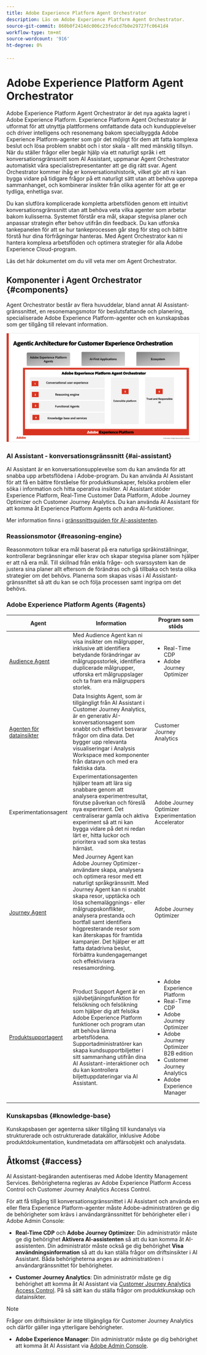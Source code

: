 ```yaml
---
title: Adobe Experience Platform Agent Orchestrator
description: Läs om Adobe Experience Platform Agent Orchestrator.
source-git-commit: 860b0f2414dc006c23fedcd7b0e29727fc0641d4
workflow-type: tm+mt
source-wordcount: '916'
ht-degree: 0%

---
```


# Adobe Experience Platform Agent Orchestrator

Adobe Experience Platform Agent Orchestrator är det nya agakta lagret i Adobe Experience Platform. Experience Platform Agent Orchestrator är utformat för att utnyttja plattformens omfattande data och kundupplevelser och driver intelligens och resonemang bakom specialbyggda Adobe Experience Platform-agenter som gör det möjligt för dem att fatta komplexa beslut och lösa problem snabbt och i stor skala - allt med mänsklig tillsyn. När du ställer frågor eller begär hjälp via ett naturligt språk i ett konversationsgränssnitt som AI Assistant, uppmanar Agent Orchestrator automatiskt våra specialistrepresentanter att ge dig rätt svar. Agent Orchestrator kommer ihåg er konversationshistorik, vilket gör att ni kan bygga vidare på tidigare frågor på ett naturligt sätt utan att behöva upprepa sammanhanget, och kombinerar insikter från olika agenter för att ge er tydliga, enhetliga svar.

Du kan slutföra komplicerade kompletta arbetsflöden genom ett intuitivt konversationsgränssnitt utan att behöva veta vilka agenter som arbetar bakom kulisserna. Systemet förstår era mål, skapar stegvisa planer och anpassar strategin efter behov utifrån din feedback. Du kan utforska tankepanelen för att se hur tankeprocessen går steg för steg och bättre förstå hur dina förfrågningar hanteras. Med Agent Orchestrator kan ni hantera komplexa arbetsflöden och optimera strategier för alla Adobe Experience Cloud-program.

Läs det här dokumentet om du vill veta mer om Agent Orchestrator.

## Komponenter i Agent Orchestrator {#components}

Agent Orchestrator består av flera huvuddelar, bland annat AI Assistant-gränssnittet, en resonemangsmotor för beslutsfattande och planering, specialiserade Adobe Experience Platform-agenter och en kunskapsbas som ger tillgång till relevant information.

![Marknadsföringsarkitekturen för Agent Orchestrator.](./images/agent-orchestrator/agentic-architecture.png)

### AI Assistant - konversationsgränssnitt {#ai-assistant}

AI Assistant är en konversationsupplevelse som du kan använda för att snabba upp arbetsflödena i Adobe-program. Du kan använda AI Assistant för att få en bättre förståelse för produktkunskaper, felsöka problem eller söka i information och hitta operativa insikter. AI Assistant stöder Experience Platform, Real-Time Customer Data Platform, Adobe Journey Optimizer och Customer Journey Analytics. Du kan använda AI Assistant för att komma åt Experience Platform Agents och andra AI-funktioner.

Mer information finns i [gränssnittsguiden för AI-assistenten](../ai-assistant/ai-assistant-ui.md).

### Reassionsmotor {#reasoning-engine}

Reasonmotorn tolkar era mål baserat på era naturliga språkinställningar, kontrollerar begränsningar eller krav och skapar stegvisa planer som hjälper er att nå era mål. Till skillnad från enkla fråge- och svarssystem kan de justera sina planer allt eftersom de förändras och gå tillbaka och testa olika strategier om det behövs. Planerna som skapas visas i AI Assistant-gränssnittet så att du kan se och följa processen samt ingripa om det behövs.

### Adobe Experience Platform Agents {#agents}

| Agent | Information | Program som stöds |
| --- | --- | --- |
| [Audience Agent](audience.md) | Med Audience Agent kan ni visa insikter om målgrupper, inklusive att identifiera betydande förändringar av målgruppsstorlek, identifiera duplicerade målgrupper, utforska ert målgruppslager och ta fram era målgruppers storlek. | <ul><li>Real-Time CDP</li><li>Adobe Journey Optimizer</li></ul> |
| [Agenten för datainsikter](https://experienceleague.adobe.com/en/docs/analytics-platform/using/cja-overview/cja-b2c-overview/data-analysis-ai) | Data Insights Agent, som är tillgängligt från AI Assistant i Customer Journey Analytics, är en generativ AI-konversationsagent som snabbt och effektivt besvarar frågor om dina data. Det bygger upp relevanta visualiseringar i Analysis Workspace med komponenter från datavyn och med era faktiska data. | Customer Journey Analytics |
| Experimentationsagent | Experimentationsagenten hjälper team att lära sig snabbare genom att analysera experimentresultat, förutse påverkan och föreslå nya experiment. Det centraliserar gamla och aktiva experiment så att ni kan bygga vidare på det ni redan lärt er, hitta luckor och prioritera vad som ska testas härnäst. | Adobe Journey Optimizer Experimentation Accelerator |
| [Journey Agent](./ajo-agent-analyze.md) | Med Journey Agent kan Adobe Journey Optimizer-användare skapa, analysera och optimera resor med ett naturligt språkgränssnitt. Med Journey Agent kan ni snabbt skapa resor, upptäcka och lösa schemaläggnings- eller målgruppskonflikter, analysera prestanda och bortfall samt identifiera högpresterande resor som kan återskapas för framtida kampanjer. Det hjälper er att fatta datadrivna beslut, förbättra kundengagemanget och effektivisera resesamordning. | Adobe Journey Optimizer |
| [Produktsupportagent](https://experienceleague.adobe.com/en/docs/experience-platform/ai-assistant/new-features/customer-support) | Product Support Agent är en självbetjäningsfunktion för felsökning och felsökning som hjälper dig att felsöka Adobe Experience Platform funktioner och program utan att behöva lämna arbetsflödena. Supportadministratörer kan skapa kundsupportbiljetter i sitt sammanhang utifrån dina AI Assistant-interaktioner och du kan kontrollera biljettuppdateringar via AI Assistant. | <ul><li>Adobe Experience Platform</li><li>Real-Time CDP</li><li>Adobe Journey Optimizer</li><li>Adobe Journey Optimizer B2B edition</li><li>Customer Journey Analytics</li><li>Adobe Experience Manager</li></ul> |

### Kunskapsbas {#knowledge-base}

Kunskapsbasen ger agenterna säker tillgång till kundanalys via strukturerade och ostrukturerade datakällor, inklusive Adobe produktdokumentation, kundmetadata om affärsobjekt och analysdata.

## Åtkomst {#access}

AI Assistant-begäranden autentiseras med Adobe Identity Management Services. Behörigheterna regleras av Adobe Experience Platform Access Control och Customer Journey Analytics Access Control.

För att få tillgång till konversationsgränssnittet i AI Assistant och använda en eller flera Experience Platform-agenter måste Adobe-administratören ge dig de behörigheter som krävs i användargränssnittet för behörigheter eller i Adobe Admin Console:

* **Real-Time CDP** och **Adobe Journey Optimizer**: Din administratör måste ge dig behörighet **Aktivera AI-assistenten** så att du kan komma åt AI-assistenten. Din administratör måste också ge dig behörighet **Visa användningsinformation** så att du kan ställa frågor om driftsinsikter i AI Assistant. Båda behörigheterna anges av administratören i användargränssnittet för behörigheter.

* **Customer Journey Analytics**: Din administratör måste ge dig behörighet att komma åt AI Assistant via [Customer Journey Analytics Access Control](https://experienceleague.adobe.com/en/docs/analytics-platform/using/technotes/access-control). På så sätt kan du ställa frågor om produktkunskap och datainsikter.

>[!NOTE]
>
>Frågor om driftsinsikter är inte tillgängliga för Customer Journey Analytics och därför gäller inga ytterligare behörigheter.

* **Adobe Experience Manager**: Din administratör måste ge dig behörighet att komma åt AI Assistant via [Adobe Admin Console](https://helpx.adobe.com/enterprise/using/admin-console.html).


